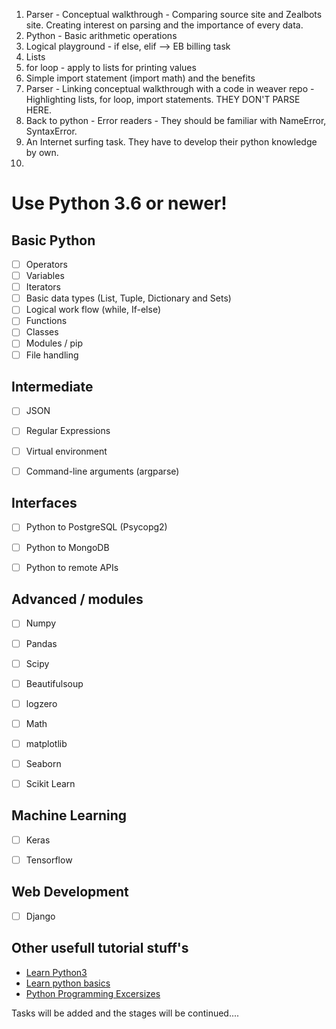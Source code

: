 1. Parser - Conceptual walkthrough - Comparing source site and Zealbots site. Creating interest on parsing and the importance of every data.
2. Python - Basic arithmetic operations
3. Logical playground - if else, elif --> EB billing task
4. Lists
5. for loop - apply to lists for printing values
6. Simple import statement (import math) and the benefits
7. Parser - Linking conceptual walkthrough with a code in weaver repo - Highlighting lists, for loop, import statements. THEY DON'T PARSE HERE.
8. Back to python - Error readers - They should be familiar with NameError, SyntaxError.
9. An Internet surfing task. They have to develop their python knowledge by own.
10.

# **Use Python 3.6 or newer!**


## Basic Python

- [ ] Operators
- [ ] Variables
- [ ] Iterators
- [ ] Basic data types (List, Tuple, Dictionary and Sets)
- [ ] Logical work flow (while, If-else)
- [ ] Functions
- [ ] Classes
- [ ] Modules / pip
- [ ] File handling

## Intermediate

- [ ] JSON
- [ ] Regular Expressions
- [ ] Virtual environment
 -[ ] Command-line arguments (argparse)


## Interfaces

- [ ] Python to PostgreSQL (Psycopg2)
- [ ] Python to MongoDB
- [ ] Python to remote APIs


## Advanced / modules

- [ ] Numpy
- [ ] Pandas
- [ ] Scipy
- [ ] Beautifulsoup
- [ ] logzero
- [ ] Math
- [ ] matplotlib
- [ ] Seaborn
- [ ] Scikit Learn


## Machine Learning
 - [ ] Keras
 - [ ] Tensorflow


## Web Development
- [ ] Django

## Other usefull tutorial stuff's
- [Learn Python3](https://github.com/jerry-git/learn-python3)
- [Learn python basics](https://github.com/trekhleb/learn-python)
- [Python Programming Excersizes](https://github.com/zhiwehu/Python-programming-exercises)

Tasks will be added and the stages will be continued....

